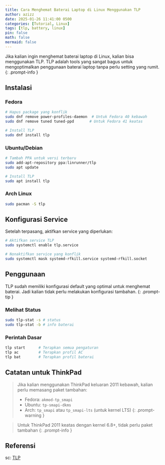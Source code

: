 ```yaml
---
title: Cara Menghemat Baterai Laptop di Linux Menggunakan TLP
author: azizz
date: 2025-01-26 11:41:00 0500
categories: [Tutorial, Linux]
tags: [tlp, battery, linux]
pin: false
math: false
mermaid: false
---
```


Jika kalian ingin menghemat baterai laptop di Linux, kalian bisa menggunakan TLP.
TLP adalah tools yang sangat bagus untuk mengoptimalkan penggunaan baterai laptop tanpa perlu setting yang rumit.
{: .prompt-info }

## Instalasi

### Fedora
```bash
# Hapus package yang konflik
sudo dnf remove power-profiles-daemon  # Untuk Fedora 40 kebawah
sudo dnf remove tuned tuned-ppd       # Untuk Fedora 41 keatas

# Install TLP
sudo dnf install tlp
```

### Ubuntu/Debian
```bash
# Tambah PPA untuk versi terbaru
sudo add-apt-repository ppa:linrunner/tlp
sudo apt update

# Install TLP
sudo apt install tlp
```

### Arch Linux
```bash
sudo pacman -S tlp
```

## Konfigurasi Service

Setelah terpasang, aktifkan service yang diperlukan:
```bash
# Aktifkan service TLP
sudo systemctl enable tlp.service

# Nonaktifkan service yang konflik
sudo systemctl mask systemd-rfkill.service systemd-rfkill.socket
```

## Penggunaan

TLP sudah memiliki konfigurasi default yang optimal untuk menghemat baterai. Jadi kalian tidak perlu melakukan konfigurasi tambahan.
{: .prompt-tip }

### Melihat Status
```bash
sudo tlp-stat -s # status
sudo tlp-stat -b # info baterai
```

### Perintah Dasar
```bash
tlp start      # Terapkan semua pengaturan
tlp ac         # Terapkan profil AC
tlp bat        # Terapkan profil baterai
```

## Catatan untuk ThinkPad

> Jika kalian menggunakan ThinkPad keluaran 2011 kebawah, kalian perlu memasang paket tambahan:
> - Fedora: `akmod-tp_smapi`
> - Ubuntu: `tp-smapi-dkms`
> - Arch: `tp_smapi` atau `tp_smapi-lts` (untuk kernel LTS)
{: .prompt-warning }

> Untuk ThinkPad 2011 keatas dengan kernel 6.8+, tidak perlu paket tambahan
{: .prompt-info }

## Referensi

sc: [TLP](https://linrunner.de/tlp/)
